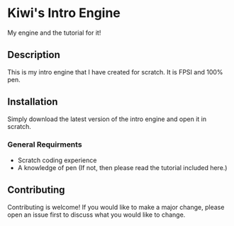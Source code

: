 # Kiwi's Intro Engine
My engine and the tutorial for it!

## Description
This is my intro engine that I have created for scratch. It is FPSI and 100% pen.

## Installation
Simply download the latest version of the intro engine and open it in scratch.
### General Requirments
- Scratch coding experience
- A knowledge of pen (If not, then please read the tutorial included here.)

## Contributing
Contributing is welcome! If you would like to make a major change, please open an issue first to discuss what you would like to change.

